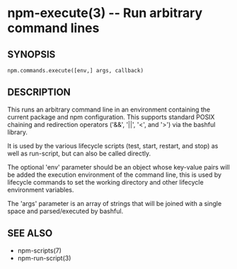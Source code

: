 npm-execute(3) -- Run arbitrary command lines
=============================================

## SYNOPSIS

    npm.commands.execute([env,] args, callback)

## DESCRIPTION

This runs an arbitrary command line in an environment containing
the current package and npm configuration. This supports standard
POSIX chaining and redirection operators ('&&', '||', '<', and '>')
via the bashful library.

It is used by the various lifecycle scripts (test, start, restart,
and stop) as well as run-script, but can also be called directly.

The optional 'env' parameter should be an object whose key-value
pairs will be added the execution environment of the command line,
this is used by lifecycle commands to set the working directory and
other lifecycle environment variables.

The 'args' parameter is an array of strings that will be joined with
a single space and parsed/executed by bashful.

## SEE ALSO

* npm-scripts(7)
* npm-run-script(3)
